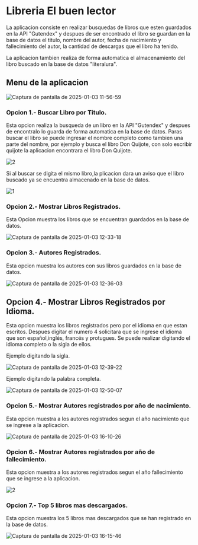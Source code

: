 # Libreria El buen lector

La aplicacion consiste en realizar busquedas de libros que esten guardados en la API "Gutendex" y despues de ser encontrado el libro se guardan en la base de datos el titulo, nombre del autor, fecha de nacimiento y fallecimiento del autor, la cantidad de descargas que el libro ha tenido.

La aplicacion tambien realiza de forma automatica el almacenamiento del libro buscado en la base de datos "literalura".

## Menu de la aplicacion


![Captura de pantalla de 2025-01-03 11-56-59](https://github.com/user-attachments/assets/1032971d-efae-47b6-bcbc-a621222c60ca)

### Opcion 1.- Buscar Libro por Titulo.

Esta opcion realiza la busqueda de un libro en la API "Gutendex" y despues de encontralo lo guarda de forma automatica en la base de datos. Paras buscar el libro se puede ingresar el nombre completo como tambien una parte del nombre, por ejemplo y busca el libro Don Quijote, con solo escribir quijote la aplicacion encontrara el libro Don Quijote.


![2](https://github.com/user-attachments/assets/8d03a98a-b0eb-454c-a1e5-377e5df027c6)

Si al buscar se digita el mismo libro,la plicacion dara un aviso que el libro buscado ya se encuentra almacenado en la base de datos.

![1](https://github.com/user-attachments/assets/d756d5d1-1f7f-440a-aee3-d1233f1495a5)

### Opcion 2.- Mostrar Libros Registrados.

Esta Opcion muestra los libros que se encuentran guardados en la base de datos.

![Captura de pantalla de 2025-01-03 12-33-18](https://github.com/user-attachments/assets/a2b519a9-c662-487d-bce8-8cd6bf61f8ff)

### Opcion 3.- Autores Registrados.

Esta opcion muestra los autores con sus libros guardados en la base de datos.

![Captura de pantalla de 2025-01-03 12-36-03](https://github.com/user-attachments/assets/4140cd27-a526-435d-9d8e-4f45843ff3cd)

## Opcion 4.- Mostrar Libros Registrados por Idioma.

Esta opcion muestra los libros registrados pero por el idioma en que estan escritos. Despues digitar el numero 4 solicitara que se ingrese el idioma que son español,inglés, francés y protugues. Se puede realizar digitando el idioma completo o la sigla de ellos.

Ejemplo digitando la sigla.

![Captura de pantalla de 2025-01-03 12-39-22](https://github.com/user-attachments/assets/a64a1121-d2c4-4e3b-a3bb-80dc0f2ab4fc)

Ejemplo digitando la palabra completa.

![Captura de pantalla de 2025-01-03 12-50-07](https://github.com/user-attachments/assets/9dde9493-9572-4771-9d20-9cc2ae349030)

### Opcion 5.- Mostrar Autores registrados por año de nacimiento. 

Esta opcion muestra a los autores registrados segun el año nacimiento que se ingrese a la aplicacion. 

![Captura de pantalla de 2025-01-03 16-10-26](https://github.com/user-attachments/assets/fa7527ca-0457-43e2-9ffb-2fb14072b783)

### Opcion 6.- Mostrar Autores registrados por año de fallecimiento. 

Esta opcion muestra a los autores registrados segun el año fallecimiento que se ingrese a la aplicacion. 

![2](https://github.com/user-attachments/assets/ef7c6c9c-2f35-4fd1-8089-d7229b0fab87)

### Opcion 7.- Top 5 libros mas descargados.

Esta opcion muestra los 5 libros mas descargados que se han registrado en la base de datos.

![Captura de pantalla de 2025-01-03 16-15-46](https://github.com/user-attachments/assets/09e3ebc2-486c-4d93-8d2a-32aa9b95170c)
